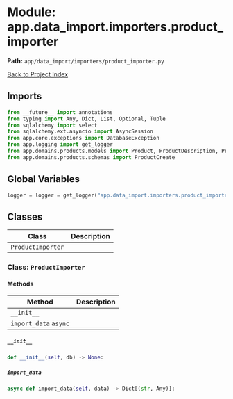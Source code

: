 # Module: app.data_import.importers.product_importer

**Path:** `app/data_import/importers/product_importer.py`

[Back to Project Index](../../../../index.md)

## Imports
```python
from __future__ import annotations
from typing import Any, Dict, List, Optional, Tuple
from sqlalchemy import select
from sqlalchemy.ext.asyncio import AsyncSession
from app.core.exceptions import DatabaseException
from app.logging import get_logger
from app.domains.products.models import Product, ProductDescription, ProductMarketing
from app.domains.products.schemas import ProductCreate
```

## Global Variables
```python
logger = logger = get_logger("app.data_import.importers.product_importer")
```

## Classes

| Class | Description |
| --- | --- |
| `ProductImporter` |  |

### Class: `ProductImporter`

#### Methods

| Method | Description |
| --- | --- |
| `__init__` |  |
| `import_data` `async` |  |

##### `__init__`
```python
def __init__(self, db) -> None:
```

##### `import_data`
```python
async def import_data(self, data) -> Dict[(str, Any)]:
```

